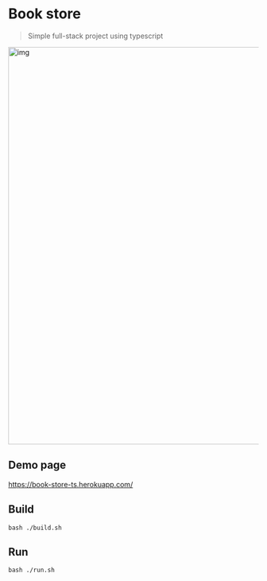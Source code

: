 # Book store
> Simple full-stack project using typescript

<img width="800" alt="img" src="https://user-images.githubusercontent.com/10775915/88297105-7d2b2c00-cd3a-11ea-93f7-ad3ae9c3bdfa.png"></img>

## Demo page
https://book-store-ts.herokuapp.com/

## Build
```shellscript
bash ./build.sh
```

## Run
```shellscript
bash ./run.sh
```
